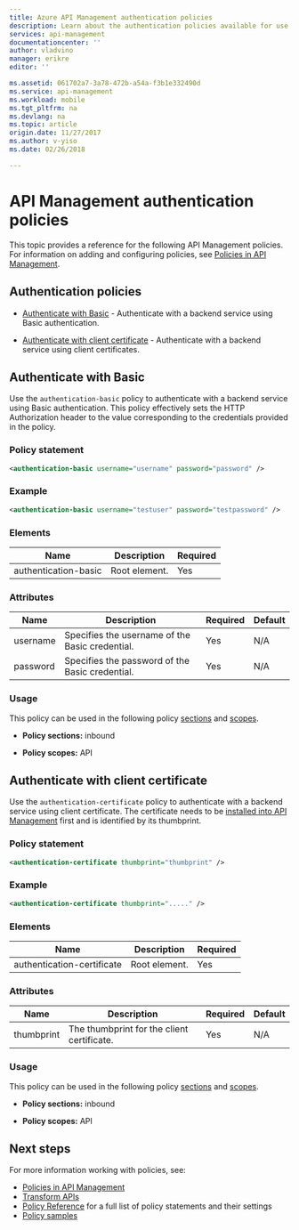 ```yaml
---
title: Azure API Management authentication policies
description: Learn about the authentication policies available for use in Azure API Management.
services: api-management
documentationcenter: ''
author: vladvino
manager: erikre
editor: ''

ms.assetid: 061702a7-3a78-472b-a54a-f3b1e332490d
ms.service: api-management
ms.workload: mobile
ms.tgt_pltfrm: na
ms.devlang: na
ms.topic: article
origin.date: 11/27/2017
ms.author: v-yiso
ms.date: 02/26/2018

---
```

# API Management authentication policies
This topic provides a reference for the following API Management policies. For information on adding and configuring policies, see [Policies in API Management](http://go.microsoft.com/fwlink/?LinkID=398186).  
  
##  <a name="AuthenticationPolicies"></a> Authentication policies  
  
-   [Authenticate with Basic](./api-management-authentication-policies.md#Basic) - Authenticate with a backend service using Basic authentication.  
  
-   [Authenticate with client certificate](./api-management-authentication-policies.md#ClientCertificate) - Authenticate with a backend service using client certificates.  
  
##  <a name="Basic"></a> Authenticate with Basic  
 Use the `authentication-basic` policy to authenticate with a backend service using Basic authentication. This policy effectively sets the HTTP Authorization header to the value corresponding to the credentials provided in the policy.  
  
### Policy statement  
  
```xml  
<authentication-basic username="username" password="password" />  
```  
  
### Example  
  
```xml  
<authentication-basic username="testuser" password="testpassword" />  
```  
  
### Elements  
  
|Name|Description|Required|  
|----------|-----------------|--------------|  
|authentication-basic|Root element.|Yes|  
  
### Attributes  
  
|Name|Description|Required|Default|  
|----------|-----------------|--------------|-------------|  
|username|Specifies the username of the Basic credential.|Yes|N/A|  
|password|Specifies the password of the Basic credential.|Yes|N/A|  
  
### Usage  
 This policy can be used in the following policy [sections](./api-management-howto-policies.md#sections) and [scopes](./api-management-howto-policies.md#scopes).  
  
-   **Policy sections:** inbound  
  
-   **Policy scopes:** API  
  
##  <a name="ClientCertificate"></a> Authenticate with client certificate  
 Use the `authentication-certificate` policy to authenticate with a backend service using client certificate. The certificate needs to be [installed into API Management](http://go.microsoft.com/fwlink/?LinkID=511599) first and is identified by its thumbprint.  
  
### Policy statement  
  
```xml  
<authentication-certificate thumbprint="thumbprint" />  
```  
  
### Example  
  
```xml  
<authentication-certificate thumbprint="....." />  
```  
  
### Elements  
  
|Name|Description|Required|  
|----------|-----------------|--------------|  
|authentication-certificate|Root element.|Yes|  
  
### Attributes  
  
|Name|Description|Required|Default|  
|----------|-----------------|--------------|-------------|  
|thumbprint|The thumbprint for the client certificate.|Yes|N/A|  
  
### Usage  
 This policy can be used in the following policy [sections](./api-management-howto-policies.md#sections) and [scopes](./api-management-howto-policies.md#scopes).  
  
-   **Policy sections:** inbound  
  
-   **Policy scopes:** API  
  

## Next steps
For more information working with policies, see:

+ [Policies in API Management](api-management-howto-policies.md)
+ [Transform APIs](transform-api.md)
+ [Policy Reference](api-management-policy-reference.md) for a full list of policy statements and their settings
+ [Policy samples](policy-samples.md)	
